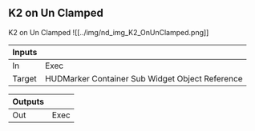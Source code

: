 ## K2 on Un Clamped
K2 on Un Clamped
![[../img/nd_img_K2_OnUnClamped.png]]

|Inputs||
|--|--|
| In | Exec |
| Target | HUDMarker Container Sub Widget Object Reference |

|Outputs||
|--|--|
| Out | Exec |
